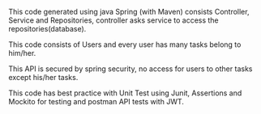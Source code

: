 <html>
<p> This code generated using java Spring (with Maven) consists Controller, Service and Repositories, controller asks service to access the repositories(database). <p>
<p> This code consists of Users and every user has many tasks belong to him/her.<p>
<p> This API is secured by spring security, no access for users to other tasks except his/her tasks.<p>
<p> This code has best practice with Unit Test using Junit, Assertions and Mockito for testing and postman API tests with JWT.<p> 
<html>
